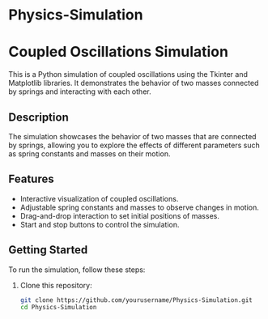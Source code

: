 # Physics-Simulation

# Coupled Oscillations Simulation

This is a Python simulation of coupled oscillations using the Tkinter and Matplotlib libraries. It demonstrates the behavior of two masses connected by springs and interacting with each other.

## Description

The simulation showcases the behavior of two masses that are connected by springs, allowing you to explore the effects of different parameters such as spring constants and masses on their motion.

## Features

- Interactive visualization of coupled oscillations.
- Adjustable spring constants and masses to observe changes in motion.
- Drag-and-drop interaction to set initial positions of masses.
- Start and stop buttons to control the simulation.

## Getting Started

To run the simulation, follow these steps:

1. Clone this repository:
   ```sh
   git clone https://github.com/yourusername/Physics-Simulation.git
   cd Physics-Simulation
